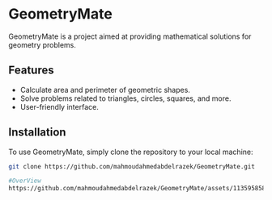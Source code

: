 # GeometryMate

GeometryMate is a project aimed at providing mathematical solutions for geometry problems.

## Features

- Calculate area and perimeter of geometric shapes.
- Solve problems related to triangles, circles, squares, and more.
- User-friendly interface.

## Installation

To use GeometryMate, simply clone the repository to your local machine:

```bash
git clone https://github.com/mahmoudahmedabdelrazek/GeometryMate.git

#OverView
https://github.com/mahmoudahmedabdelrazek/GeometryMate/assets/113595858/638301f5-6db8-4991-8e5b-2a981242c791

